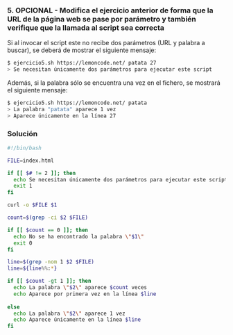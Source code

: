 ### 5. OPCIONAL - Modifica el ejercicio anterior de forma que la URL de la página web se pase por parámetro y también verifique que la llamada al script sea correcta

Si al invocar el script este no recibe dos parámetros (URL y palabra a buscar), se deberá de mostrar el siguiente mensaje:

```bash
$ ejercicio5.sh https://lemoncode.net/ patata 27
> Se necesitan únicamente dos parámetros para ejecutar este script
```

Además, si la palabra sólo se encuentra una vez en el fichero, se mostrará el siguiente mensaje:

```bash
$ ejercicio5.sh https://lemoncode.net/ patata
> La palabra "patata" aparece 1 vez
> Aparece únicamente en la línea 27
```

### Solución

```sh
#!/bin/bash

FILE=index.html

if [[ $# != 2 ]]; then
  echo Se necesitan únicamente dos parámetros para ejecutar este script
  exit 1
fi

curl -o $FILE $1

count=$(grep -ci $2 $FILE)

if [[ $count == 0 ]]; then
  echo No se ha encontrado la palabra \"$1\"
  exit 0
fi

line=$(grep -nom 1 $2 $FILE)
line=${line%%:*}

if [[ $count -gt 1 ]]; then
  echo La palabra \"$2\" aparece $count veces
  echo Aparece por primera vez en la línea $line
  
else
  echo La palabra \"$2\" aparece 1 vez
  echo Aparece únicamente en la línea $line
fi
```

